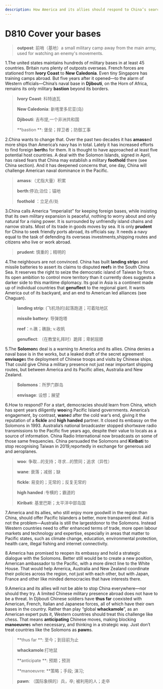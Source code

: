 ```yaml
---
description: How America and its allies should respond to China’s search for foreign outposts
---
```


# D810 Cover your bases
> **outpost**: 前哨（基地）a small military camp away from the main army, used for watching an enemy's movements.
 > 

1.The united states maintains hundreds of military bases in at least 45 countries. Britain runs plenty of outposts overseas. French forces are stationed from **Ivory Coast** to **New Caledonia**. Even tiny Singapore has training camps abroad. But five years after it opened—to the alarm of Western officials—China’s naval base in **Djibouti**, on the Horn of Africa, remains its only military **bastion** beyond its borders.

> **Ivory Coast**: 科特迪瓦
>
> **New Caledonia**: 新喀里多尼亚(岛)
>
> **Djibouti**: 吉布提,一个非洲共和国
>
> **bastion **: 堡垒；捍卫者；防御工事
>

2.China wants to change that. Over the past two decades it has **amass**ed more ships than America’s navy has in total. Lately it has increased efforts to find foreign **berth**s for them. It is thought to have approached at least five potential host countries. A deal with the Solomon Islands, signed in April, has raised fears that China may establish a military **foothold** there (see China section). And it has deepened concerns that, one day, China will challenge American naval dominance in the Pacific.

> **amass**:（尤指大量）积累
>
> **berth**:停泊;泊位；锚地
>
> **foothold** ：立足点/处
>

3.China calls America “imperialist” for keeping foreign bases, while insisting that its own military expansion is peaceful, nothing to worry about and only natural for a rising power. It is surrounded by unfriendly island chains and narrow straits. Most of its trade in goods moves by sea. It is only **prudent** for China to seek friendly ports abroad, its officials say. It needs a navy equal to the task of defending its overseas investments,shipping routes and citizens who live or work abroad.

> **prudent**: 慎重的；精明的
>

4.The neighbours are not convinced. China has built **landing strip**s and missile batteries to assert its claims to disputed **reef**s in the South China Sea. It reserves the right to seize the democratic island of Taiwan by force. Its open ambition to control more territory than it currently does suggests a darker side to this maritime diplomacy. Its goal in Asia is a continent made up of individual countries that **genuflect** to the regional giant. It wants America out of its backyard, and an end to American ­led alliances (see Chaguan).

> **landing strip**: (飞机场的)起落跑道；可着陆地区
>
> **missile battery**: 导弹炮塔
>
> **reef**：n.礁；礁脉; v.收帆
>
> **genuflect**: （在教堂礼拜时）跪拜；卑躬屈膝
>

5.The **Solomon**s deal is a warning to America and its allies. China denies a naval base is in the works, but a leaked draft of the secret agreement **envisage**s the deployment of Chinese troops and visits by Chinese ships. That could give China a military presence not just near important shipping routes, but between America and its Pacific allies, Australia and New Zealand.

> **Solomons**：所罗门群岛
>
> **envisage**: 设想；展望
>

6.How to respond? For a start, democracies should learn from China, which has spent years diligently **woo**ing Pacific Island governments. America’s engagement, by contrast, **wane**d after the cold war’s end, giving it the reputation of a **fickle** and **high handed** partner. It closed its embassy on the Solomons in 1993. Australia’s national broadcaster stopped short­wave radio transmissions to the Pacific five years ago, despite their value to locals as a source of information. China Radio International now broadcasts on some of those same frequencies. China persuaded the Solomons and **Kiribati** to stop recognising Taiwan in 2019,reportedly in exchange for generous aid and aeroplanes.

> **woo**: 争取…的支持；寻求…的赞同；追求（异性）
>
> **wane**: 衰落；减弱；缺
>
> **fickle**: 易变的；无常的；反复无常的
>
> **high handed** :专横的；霸道的
>
> **Kiribati**: 基里巴斯；太平洋中部岛国
>

7.America and its allies, who still enjoy more goodwill in the region than China, should offer Pacific Islanders a better, more transparent deal. Aid is not the problem—Australia is still the largestdonor to the Solomons. Instead Western countries need to offer enhanced terms of trade, more open labour markets and technology and expertise, especially in areas that matter to Pacific states, such as climate change, education, environmental protection, health care, illegal fishing and internet connectivity.

8.America has promised to reopen its embassy and hold a strategic dialogue with the Solomons. Better still would be to create a new position, American ambassador to the Pacific, with a more direct line to the White House. That would help America, Australia and New Zealand co­ordinate their policies across the region, not just with each other, but with Japan, France and other like minded democracies that have interests there.

9.America and its allies will not be able to stop China everywhere—nor should they try. A limited Chinese military presence abroad does not have to be a threat. In Djibouti Chinese soldiers have **thus far** co­existed with American, French, Italian and Japanese forces, all of which have their own bases in the country. Rather than play “global **whack­a­mole**”, as an American expert puts it, Western countries should treat this challenge like chess. That means **anticipating** Chinese moves, making blocking **manoeuvre**s when necessary, and thinking in a strategic way. Just don’t treat countries like the Solomons as **pawn**s.

> **thus far **: 至今；到目前为止
>
> **whack­a­mole**:打地鼠
>
> **anticipate **: 预期；预测
>
> **manoeuvre: **策略；手段; 演习;
>
> **pawn**: （国际象棋的）兵，卒; 被利用的人；走卒
>

